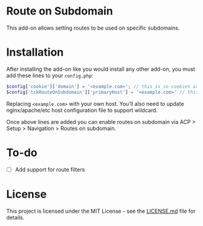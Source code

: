 # Route on Subdomain
This add-on allows setting routes to be used on specific subdomains.

# Installation
After installing the add-on like you would install any other add-on, you must add these lines to your `config.php`:
```php
$config['cookie']['domain'] = '<example.com>'; // this is so cookies are available on every sub-domain
$config['tckRouteOnSubdomain']['primaryHost'] = '<example.com>' // this is to differentiate real host vs. route ;
```
Replacing `<example.com>` with your own host. You'll also need to update nginx/apache/etc host configuration file to
support wildcard.

Once above lines are added you can enable routes on subdomain via ACP > Setup > Navigation > Routes on subdomain.

# To-do
* [ ] Add support for route filters

# License
This project is licensed under the MIT License - see the [LICENSE.md](LICENSE.md) file for details.